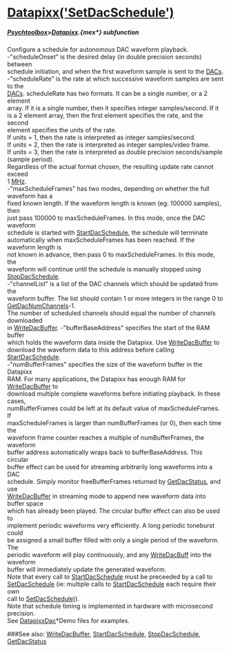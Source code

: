 # [Datapixx('SetDacSchedule')](Datapixx-SetDacSchedule) 
##### [Psychtoolbox](Pyschtoolbox)>[Datapixx](Datapixx).{mex*} subfunction


Configure a schedule for autonomous DAC waveform playback.  
-"scheduleOnset" is the desired delay (in double precision seconds) between  
schedule initiation, and when the first waveform sample is sent to the [DACs](DACs).  
-"scheduleRate" is the rate at which successive waveform samples are sent to the  
[DACs](DACs). scheduleRate has two formats.  It can be a single number, or a 2 element  
array. If it is a single number, then it specifies integer samples/second. If it  
is a 2 element array, then the first element specifies the rate, and the second  
element specifies the units of the rate.  
If units = 1, then the rate is interpreted as integer samples/second.  
If units = 2, then the rate is interpreted as integer samples/video frame.  
If units = 3, then the rate is interpreted as double precision seconds/sample  
(sample period).  
Regardless of the actual format chosen, the resulting update rate cannot exceed  
1 [MHz](MHz).  
-"maxScheduleFrames" has two modes, depending on whether the full waveform has a  
fixed known length. If the waveform length is known (eg: 100000 samples), then  
just pass 100000 to maxScheduleFrames. In this mode, once the DAC waveform  
schedule is started with [StartDacSchedule](StartDacSchedule), the schedule will terminate  
automatically when maxScheduleFrames has been reached. If the waveform length is  
not known in advance, then pass 0 to maxScheduleFrames. In this mode, the  
waveform will continue until the schedule is manually stopped using  
[StopDacSchedule](StopDacSchedule).  
-"channelList" is a list of the DAC channels which should be updated from the  
waveform buffer. The list should contain 1 or more integers in the range 0 to  
[GetDacNumChannels](GetDacNumChannels)-1.  
The number of scheduled channels should equal the number of channels downloaded  
in [WriteDacBuffer](WriteDacBuffer). -"bufferBaseAddress" specifies the start of the RAM buffer  
which holds the waveform data inside the Datapixx. Use [WriteDacBuffer](WriteDacBuffer) to  
download the waveform data to this address before calling [StartDacSchedule](StartDacSchedule).  
-"numBufferFrames" specifies the size of the waveform buffer in the Datapixx  
RAM. For many applications, the Datapixx has enough RAM for [WriteDacBuffer](WriteDacBuffer) to  
download multiple complete waveforms before initiating playback. In these cases,  
numBufferFrames could be left at its default value of maxScheduleFrames. If  
maxScheduleFrames is larger than numBufferFrames (or 0), then each time the  
waveform frame counter reaches a multiple of numBufferFrames, the waveform  
buffer address automatically wraps back to bufferBaseAddress. This circular  
buffer effect can be used for streaming arbitrarily long waveforms into a DAC  
schedule. Simply monitor freeBufferFrames returned by [GetDacStatus](GetDacStatus), and use  
[WriteDacBuffer](WriteDacBuffer) in streaming mode to append new waveform data into buffer space  
which has already been played. The circular buffer effect can also be used to  
implement periodic waveforms very efficiently. A long periodic toneburst could  
be assigned a small buffer filled with only a single period of the waveform. The  
periodic waveform will play continuously, and any [WriteDacBuff](WriteDacBuff) into the waveform  
buffer will immediately update the generated waveform.  
Note that every call to [StartDacSchedule](StartDacSchedule) must be preceeded by a call to  
[SetDacSchedule](SetDacSchedule) (ie: multiple calls to [StartDacSchedule](StartDacSchedule) each require their own  
call to [SetDacSchedule)](SetDacSchedule)).  
Note that schedule timing is implemented in hardware with microsecond precision.  
See [DatapixxDac](DatapixxDac)\*Demo files for examples.  
  


###See also:
[WriteDacBuffer](Datapixx-WriteDacBuffer), [StartDacSchedule](Datapixx-StartDacSchedule), [StopDacSchedule](Datapixx-StopDacSchedule), [GetDacStatus](Datapixx-GetDacStatus)

